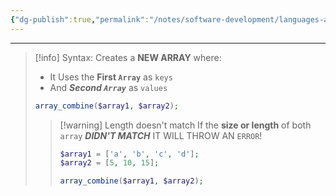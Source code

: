 ```yaml
---
{"dg-publish":true,"permalink":"/notes/software-development/languages-and-frameworks/web-development/backend/php/01-procedural/08-arrays/02-array-combine/","tags":["programming","php","webdevelopment","backend"],"created":"2025-07-13T15:24:51.446+08:00"}
---
```



--- 
> [!info] Syntax:
> Creates a __NEW ARRAY__ where:
> - It Uses the __First `Array`__ as `keys`
> - And ___Second `Array`___ as `values`
> ```php
> array_combine($array1, $array2);
> ```
> 
>> [!warning] Length doesn't match
>> If the __size or length__ of both `array` ___DIDN'T MATCH___
>> IT WILL THROW AN `ERROR`!
>> ```php
>> $array1 = ['a', 'b', 'c', 'd'];
>> $array2 = [5, 10, 15];
>> 
>> array_combine($array1, $array2);
>> ```

